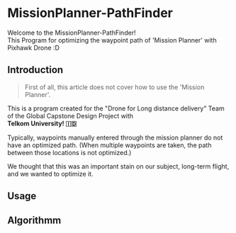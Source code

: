 # MissionPlanner-PathFinder

Welcome to the MissionPlanner-PathFinder!   
This Program for optimizing the waypoint path of 'Mission Planner' with Pixhawk Drone :D

## Introduction
> First of all, this article does not cover how to use the 'Mission Planner'.

This is a program created for the "Drone for Long distance delivery" Team of the Global Capstone Design Project with   
**Telkom University! 🇮🇩**  

Typically, waypoints manually entered through the mission planner do not have an optimized path.
(When multiple waypoints are taken, the path between those locations is not optimized.)

We thought that this was an important stain on our subject, long-term flight, and we wanted to optimize it.

## Usage


## Algorithmm

